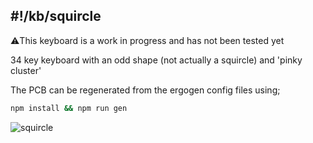 ## #!/kb/squircle

⚠️This keyboard is a work in progress and has not been tested yet

34 key keyboard with an odd shape (not actually a squircle) and 'pinky cluster'

The PCB can be regenerated from the ergogen config files using;
```bash
npm install && npm run gen
```

![squircle](squircle.png)
